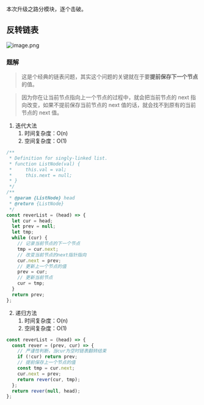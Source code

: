 本次升级之路分模块，逐个击破。

## 反转链表

![image.png](https://cdn.nlark.com/yuque/0/2020/png/2705850/1607580712472-aa946439-2c33-4dd1-ad35-728f50aba1f6.png#align=left&display=inline&height=319&margin=%5Bobject%20Object%5D&name=image.png&originHeight=319&originWidth=918&size=22654&status=done&style=none&width=918)

### 题解

> 这是个经典的链表问题，其实这个问题的关键就在于要**提前保存下一个节点**的值。

> 因为你在让当前节点指向上一个节点的过程中，就会把当前节点的 next 指向改变，如果不提前保存当前节点的 next 值的话，就会找不到原有的当前节点的 next 值。

1. 迭代大法
   1. 时间复杂度：O(n)
   1. 空间复杂度：O(1)

```javascript
/**
 * Definition for singly-linked list.
 * function ListNode(val) {
 *     this.val = val;
 *     this.next = null;
 * }
 */
/**
 * @param {ListNode} head
 * @return {ListNode}
 */
const reverList = (head) => {
  let cur = head;
  let prev = null;
  let tmp;
  while (cur) {
    // 记录当前节点的下一个节点
    tmp = cur.next;
    // 改变当前节点的next指针指向
    cur.next = prev;
    // 更新上一个节点的值
    prev = cur;
    // 更新当前节点
    cur = tmp;
  }
  return prev;
};
```

2. 递归方法
   1. 时间复杂度：O(n)
   1. 空间复杂度：O(1)

```javascript
const reverList = (head) => {
  const rever = (prev, cur) => {
    // 严谨性判断，当cur为空时链表翻转结束
    if (!cur) return prev;
    // 提前保存上一个节点的值
    const tmp = cur.next;
    cur.next = prev;
    return rever(cur, tmp);
  };
  return rever(null, head);
};
```
